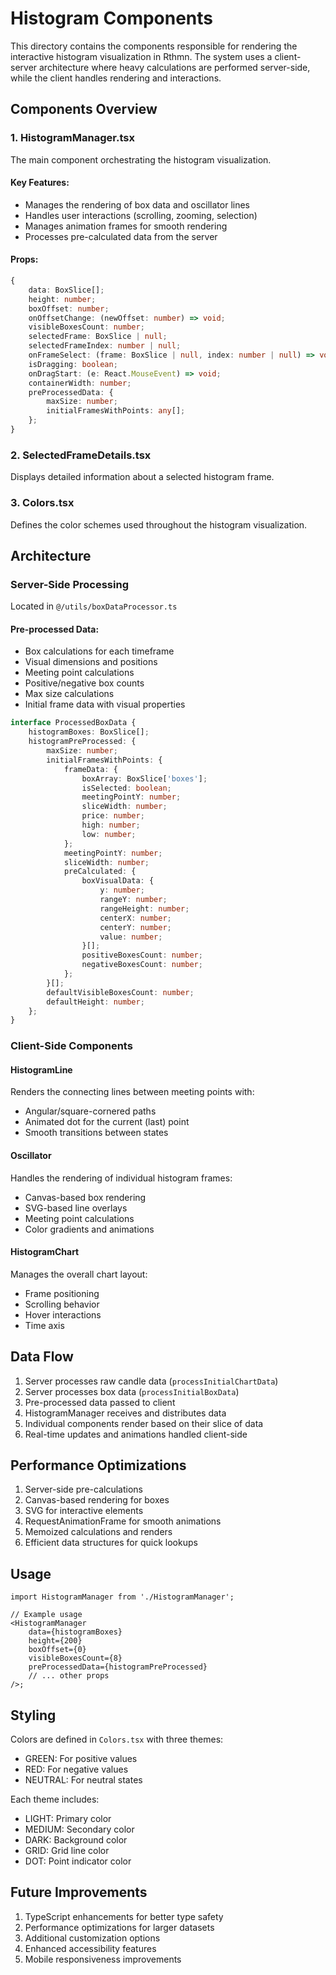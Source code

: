 # Histogram Components

This directory contains the components responsible for rendering the interactive histogram visualization in Rthmn. The system uses a client-server architecture where heavy calculations are performed server-side, while the client handles rendering and interactions.

## Components Overview

### 1. HistogramManager.tsx

The main component orchestrating the histogram visualization.

#### Key Features:

- Manages the rendering of box data and oscillator lines
- Handles user interactions (scrolling, zooming, selection)
- Manages animation frames for smooth rendering
- Processes pre-calculated data from the server

#### Props:

```typescript
{
    data: BoxSlice[];
    height: number;
    boxOffset: number;
    onOffsetChange: (newOffset: number) => void;
    visibleBoxesCount: number;
    selectedFrame: BoxSlice | null;
    selectedFrameIndex: number | null;
    onFrameSelect: (frame: BoxSlice | null, index: number | null) => void;
    isDragging: boolean;
    onDragStart: (e: React.MouseEvent) => void;
    containerWidth: number;
    preProcessedData: {
        maxSize: number;
        initialFramesWithPoints: any[];
    };
}
```

### 2. SelectedFrameDetails.tsx

Displays detailed information about a selected histogram frame.

### 3. Colors.tsx

Defines the color schemes used throughout the histogram visualization.

## Architecture

### Server-Side Processing

Located in `@/utils/boxDataProcessor.ts`

#### Pre-processed Data:

- Box calculations for each timeframe
- Visual dimensions and positions
- Meeting point calculations
- Positive/negative box counts
- Max size calculations
- Initial frame data with visual properties

```typescript
interface ProcessedBoxData {
    histogramBoxes: BoxSlice[];
    histogramPreProcessed: {
        maxSize: number;
        initialFramesWithPoints: {
            frameData: {
                boxArray: BoxSlice['boxes'];
                isSelected: boolean;
                meetingPointY: number;
                sliceWidth: number;
                price: number;
                high: number;
                low: number;
            };
            meetingPointY: number;
            sliceWidth: number;
            preCalculated: {
                boxVisualData: {
                    y: number;
                    rangeY: number;
                    rangeHeight: number;
                    centerX: number;
                    centerY: number;
                    value: number;
                }[];
                positiveBoxesCount: number;
                negativeBoxesCount: number;
            };
        }[];
        defaultVisibleBoxesCount: number;
        defaultHeight: number;
    };
}
```

### Client-Side Components

#### HistogramLine

Renders the connecting lines between meeting points with:

- Angular/square-cornered paths
- Animated dot for the current (last) point
- Smooth transitions between states

#### Oscillator

Handles the rendering of individual histogram frames:

- Canvas-based box rendering
- SVG-based line overlays
- Meeting point calculations
- Color gradients and animations

#### HistogramChart

Manages the overall chart layout:

- Frame positioning
- Scrolling behavior
- Hover interactions
- Time axis

## Data Flow

1. Server processes raw candle data (`processInitialChartData`)
2. Server processes box data (`processInitialBoxData`)
3. Pre-processed data passed to client
4. HistogramManager receives and distributes data
5. Individual components render based on their slice of data
6. Real-time updates and animations handled client-side

## Performance Optimizations

1. Server-side pre-calculations
2. Canvas-based rendering for boxes
3. SVG for interactive elements
4. RequestAnimationFrame for smooth animations
5. Memoized calculations and renders
6. Efficient data structures for quick lookups

## Usage

```tsx
import HistogramManager from './HistogramManager';

// Example usage
<HistogramManager
    data={histogramBoxes}
    height={200}
    boxOffset={0}
    visibleBoxesCount={8}
    preProcessedData={histogramPreProcessed}
    // ... other props
/>;
```

## Styling

Colors are defined in `Colors.tsx` with three themes:

- GREEN: For positive values
- RED: For negative values
- NEUTRAL: For neutral states

Each theme includes:

- LIGHT: Primary color
- MEDIUM: Secondary color
- DARK: Background color
- GRID: Grid line color
- DOT: Point indicator color

## Future Improvements

1. TypeScript enhancements for better type safety
2. Performance optimizations for larger datasets
3. Additional customization options
4. Enhanced accessibility features
5. Mobile responsiveness improvements
